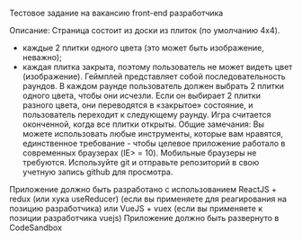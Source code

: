 Тестовое задание на вакансию front-end разработчика

Описание:
Страница состоит из доски из плиток (по умолчанию 4x4).
- каждые 2 плитки одного цвета (это может быть изображение, неважно);
- каждая плитка закрыта, поэтому пользователь не может видеть цвет (изображение).
Геймплей представляет собой последовательность раундов. В каждом раунде пользователь должен выбрать 2 плитки одного цвета, чтобы они исчезли. Если он выбирает 2 плитки разного цвета, они переводятся в «закрытое» состояние, и пользователь переходит к следующему раунду. Игра считается оконченной, когда все плитки открыты.
Общие замечания:
Вы можете использовать любые инструменты, которые вам нравятся, единственное требование - чтобы целевое приложение работало в современных браузерах (IE> = 10). Мобильные браузеры не требуются. Используйте git и отправьте репозиторий в свою учетную запись github для просмотра.

Приложение должно быть разработано с использованием ReactJS + redux (или хука useReducer) (если вы применяете для реагирования на позицию разработчика) или VueJS + vuex (если вы применяете к позиции разработчика vuejs)
Приложение должно быть развернуто в CodeSandbox